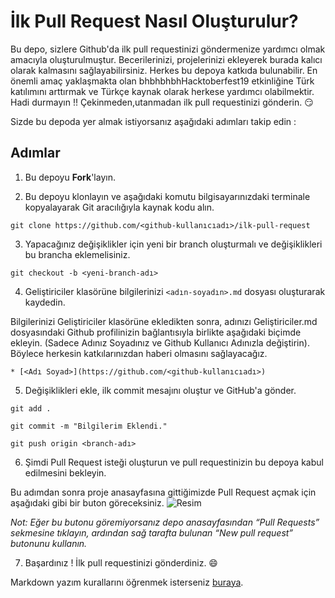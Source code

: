 # İlk Pull Request Nasıl Oluşturulur?
Bu depo, sizlere Github'da ilk pull requestinizi göndermenize yardımcı olmak amacıyla oluşturulmuştur. 
Becerilerinizi, projelerinizi ekleyerek burada kalıcı olarak kalmasını sağlayabilirsiniz. 
Herkes bu depoya katkıda bulunabilir.
En önemli amaç yaklaşmakta olan bhbhbhbhHacktoberfest19 etkinliğine Türk katılımını arttırmak ve Türkçe kaynak olarak herkese yardımcı olabilmektir.
Hadi durmayın !! Çekinmeden,utanmadan ilk pull requestinizi gönderin. 😏

Sizde bu depoda yer almak istiyorsanız aşağıdaki adımları takip edin :

## Adımlar

1. Bu depoyu **Fork**'layın.

2. Bu depoyu klonlayın ve aşağıdaki komutu bilgisayarınızdaki terminale kopyalayarak Git aracılığıyla kaynak kodu alın.
```
git clone https://github.com/<github-kullanıcıadı>/ilk-pull-request
```

3. Yapacağınız değişiklikler için yeni bir branch oluşturmalı ve değişiklikleri bu brancha eklemelisiniz.
```
git checkout -b <yeni-branch-adı>
```

4. Geliştiriciler klasörüne bilgilerinizi `<adın-soyadın>.md` dosyası oluşturarak kaydedin.

Bilgilerinizi Geliştiriciler klasörüne ekledikten sonra, adınızı Geliştiriciler.md dosyasındaki Github profilinizin bağlantısıyla birlikte aşağıdaki biçimde ekleyin.
(Sadece Adınız Soyadınız ve Github Kullanıcı Adınızla değiştirin).
Böylece herkesin katkılarınızdan haberi olmasını sağlayacağız.

```
* [<Adı Soyad>](https://github.com/<github-kullanıcıadı>)
```

5. Değişiklikleri ekle, ilk commit mesajını oluştur ve GitHub'a gönder.
```
git add .

git commit -m "Bilgilerim Eklendi."

git push origin <branch-adı>
```

6. Şimdi Pull Request isteği oluşturun ve pull requestinizin bu depoya kabul edilmesini bekleyin.

Bu adımdan sonra proje anasayfasına gittiğimizde Pull Request açmak için aşağıdaki gibi bir buton göreceksiniz.
![Resim](https://github.com/dilekuzulmez/ilk-pull-request/blob/master/Resimler/pull-request.png)

_Not: Eğer bu butonu göremiyorsanız depo anasayfasından “Pull Requests” sekmesine tıklayın, ardından sağ tarafta bulunan “New pull request” butonunu kullanın._

7. Başardınız ! İlk pull requestinizi gönderdiniz. :smile:

Markdown yazım kurallarını öğrenmek isterseniz [buraya](https://guides.github.com/features/mastering-markdown/).
